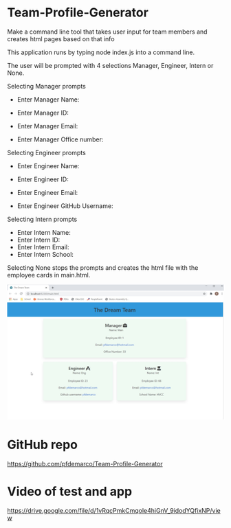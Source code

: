 # Team-Profile-Generator

Make a command line tool that takes user input for team members and creates html pages based on that info

This application runs by typing node index.js into a command line.

The user will be prompted with 4 selections Manager, Engineer, Intern or None.

Selecting Manager prompts

*  Enter Manager Name:

*  Enter Manager ID:

*  Enter Manager Email:

*  Enter Manager Office number:


Selecting Engineer prompts

*   Enter Engineer Name:

*   Enter Engineer ID:

*   Enter Engineer Email:

*   Enter Engineer GitHub Username:


Selecting Intern prompts
*  Enter Intern Name:
*  Enter Intern ID:
*  Enter Intern Email:
*  Enter Intern School:

Selecting None stops the prompts and creates the html file with the employee cards in main.html.

<img src="App_The_Dream_Team.jpg">

# GitHub repo
https://github.com/pfdemarco/Team-Profile-Generator


# Video of test and app
https://drive.google.com/file/d/1vRqcPmkCmqole4hiGnV_9idodYQfixNP/view



